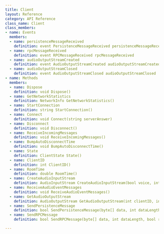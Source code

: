 ```yaml
---
title: Client
layout: Reference
category: API Reference
class_name: Client
class_members:
- name: Events
  members:
  - name: persistenceMessageReceived
    definition: event PersistenceMessageReceived persistenceMessageReceived
  - name: rpcMessageReceived
    definition: event RPCMessageReceived rpcMessageReceived
  - name: audioOutputStreamCreated
    definition: event AudioOutputStreamCreated audioOutputStreamCreated
  - name: audioOutputStreamClosed
    definition: event AudioOutputStreamClosed audioOutputStreamClosed
- name: Methods
  members:
  - name: Dispose
    definition: void Dispose()
  - name: GetNetworkStatistics
    definition: NetworkInfo GetNetworkStatistics()
  - name: StartConnection
    definition: string StartConnection()
  - name: Connect
    definition: void Connect(string serverAnswer)
  - name: Disconnect
    definition: void Disconnect()
  - name: ReceiveIncomingMessages
    definition: void ReceiveIncomingMessages()
  - name: BumpAutoDisconnectTime
    definition: void BumpAutoDisconnectTime()
  - name: State
    definition: ClientState State()
  - name: ClientID
    definition: int ClientID()
  - name: RoomTime
    definition: double RoomTime()
  - name: CreateAudioInputStream
    definition: AudioInputStream CreateAudioInputStream(bool voice, int sampleRate, int channels)
  - name: ReceiveAudioEventMessages
    definition: void ReceiveAudioEventMessages()
  - name: GetAudioOutputStream
    definition: AudioOutputStream GetAudioOutputStream(int clientID, int streamID)
  - name: SendPersistenceMessage
    definition: bool SendPersistenceMessage(byte[] data, int dataLength, bool reliable)
  - name: SendRPCMessage
    definition: bool SendRPCMessage(byte[] data, int dataLength, bool reliable)

---
```

